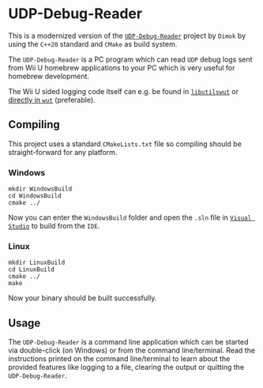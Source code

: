 # UDP-Debug-Reader

This is a modernized version of the [`UDP-Debug-Reader`](https://github.com/dimok789/loadiine_gx2/tree/master/udp_debug_reader) project by `Dimok` by using the `C++20` standard and `CMake` as build system.

The `UDP-Debug-Reader` is a PC program which can read `UDP` debug logs sent from Wii U homebrew applications to your PC which is very useful for homebrew development.

The Wii U sided logging code itself can e.g. be found in [`libutilswut`](https://github.com/Maschell/libutils/tree/wut) or [directly in `wut`](https://github.com/devkitPro/wut/blob/master/libraries/libwhb/src/log.c) (preferable).

## Compiling

This project uses a standard `CMakeLists.txt` file so compiling should be straight-forward for any platform.

### Windows
```
mkdir WindowsBuild
cd WindowsBuild
cmake ../
```

Now you can enter the `WindowsBuild` folder and open the `.sln` file in [`Visual Studio`](https://visualstudio.microsoft.com) to build from the `IDE`.

### Linux
```
mkdir LinuxBuild
cd LinuxBuild
cmake ../
make
```
Now your binary should be built successfully.

## Usage

The `UDP-Debug-Reader` is a command line application which can be started via double-click (on Windows) or from the command line/terminal. Read the instructions printed on the command line/terminal to learn about the provided features like logging to a file, clearing the output or quitting the `UDP-Debug-Reader`.